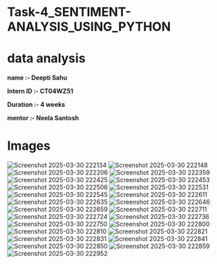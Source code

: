 # Task-4_SENTIMENT-ANALYSIS_USING_PYTHON

# data analysis

**name :- Deepti Sahu**

**Intern ID :- CT04WZ51**

**Duration :- 4 weeks**

**mentor :- Neela Santosh**

# Images

![Screenshot 2025-03-30 222134](https://github.com/user-attachments/assets/d9ce8794-fc29-4f33-ab39-3a23d4a65908)
![Screenshot 2025-03-30 222148](https://github.com/user-attachments/assets/c0e69fe4-4f48-47fa-8a83-62ce6cd8592e)
![Screenshot 2025-03-30 222206](https://github.com/user-attachments/assets/ec08607f-e9b1-4b13-82c5-5f8b044e4e82)
![Screenshot 2025-03-30 222359](https://github.com/user-attachments/assets/3e1adf23-1570-4880-8706-91622f9daf3a)
![Screenshot 2025-03-30 222425](https://github.com/user-attachments/assets/30aef7b5-a00a-47b3-a8b4-696e19e483a6)
![Screenshot 2025-03-30 222453](https://github.com/user-attachments/assets/52fdba71-20f1-4257-84a7-d7f6ac1db443)
![Screenshot 2025-03-30 222506](https://github.com/user-attachments/assets/a37519b5-9ed9-45df-9545-7505c91e2acf)
![Screenshot 2025-03-30 222531](https://github.com/user-attachments/assets/18a98012-1205-4f14-b5a8-811b804184d9)
![Screenshot 2025-03-30 222545](https://github.com/user-attachments/assets/bdb0c039-4be7-4bcb-82bf-8c05ce639fd0)
![Screenshot 2025-03-30 222611](https://github.com/user-attachments/assets/7cc1402e-5afb-4957-a4a7-b8aabe48d687)
![Screenshot 2025-03-30 222635](https://github.com/user-attachments/assets/89ec6b56-8009-4ee5-ada7-ac4d135ef33d)
![Screenshot 2025-03-30 222646](https://github.com/user-attachments/assets/2c50cf1b-f3e6-4e71-ad1e-cc75e460d9a5)
![Screenshot 2025-03-30 222659](https://github.com/user-attachments/assets/a54db77f-a96e-4994-bc13-7aebf572c567)
![Screenshot 2025-03-30 222711](https://github.com/user-attachments/assets/159fe0f0-1992-4998-bc2b-d60ac425e855)
![Screenshot 2025-03-30 222724](https://github.com/user-attachments/assets/204591a5-32fd-4102-88ba-1301cd5a1c5a)
![Screenshot 2025-03-30 222736](https://github.com/user-attachments/assets/015e8300-8e66-463c-8f5c-0ca3b522a206)
![Screenshot 2025-03-30 222750](https://github.com/user-attachments/assets/9f15de98-b054-41d3-bbc2-a95cf18d67eb)
![Screenshot 2025-03-30 222800](https://github.com/user-attachments/assets/0ccb5345-c9d0-4f93-a851-5f7a06495087)
![Screenshot 2025-03-30 222810](https://github.com/user-attachments/assets/c1e98b7a-9aab-4b53-8c74-ccdeee4e7e73)
![Screenshot 2025-03-30 222821](https://github.com/user-attachments/assets/0362d122-e90d-4956-b8f1-e0161426edea)
![Screenshot 2025-03-30 222831](https://github.com/user-attachments/assets/d017123c-13a2-448e-8355-75051c3c7f81)
![Screenshot 2025-03-30 222841](https://github.com/user-attachments/assets/b3755325-4841-4386-89da-e2ce377f58ff)
![Screenshot 2025-03-30 222850](https://github.com/user-attachments/assets/64165518-6dcd-4532-88c6-559f4881bc00)
![Screenshot 2025-03-30 222859](https://github.com/user-attachments/assets/905094a9-51fb-4c5d-9fef-86b6b82d94b1)
![Screenshot 2025-03-30 222952](https://github.com/user-attachments/assets/5ef81adc-3f08-4c6b-a8ee-93748e7a6e42)
